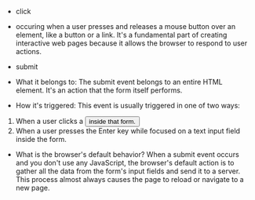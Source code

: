 * click
- occuring when a user presses and releases a mouse button over an element, like a button or a link. It's a fundamental part of creating interactive web pages because it allows the browser to respond to user actions.

* submit
- What it belongs to: The submit event belongs to an entire HTML <form> element. It's an action that the form itself performs.
* How it's triggered: This event is usually triggered in one of two ways:
1. When a user clicks a <button type="submit"> inside that form.
2. When a user presses the Enter key while focused on a text input field inside the form.

- What is the browser's default behavior? 
When a submit event occurs and you don't use any JavaScript, the browser's default action is to gather all the data from the form's input fields and send it to a server. This process almost always causes the page to reload or navigate to a new page.

